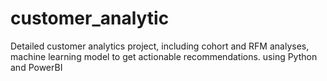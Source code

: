 # customer_analytic
Detailed customer analytics project, including cohort and RFM analyses, machine learning model to get actionable recommendations. using Python and PowerBI
